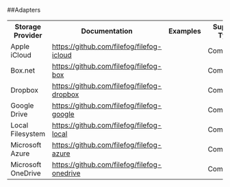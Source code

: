##Adapters


<table>
	<tr>
		<th>Storage Provider</th>
		<th>Documentation</th>
		<th>Examples</th>
		<th>Support Type</th>
		<th>Support Address</th>
	</tr>
	<tr>
		<td>Apple iCloud</td>
		<td><a href="https://github.com/filefog/filefog-icloud">https://github.com/filefog/filefog-icloud</a></td>
		<td></td>
		<td>Community</td>
		<td></td>
	</tr>
	<tr>
		<td>Box.net</td>
		<td><a href="https://github.com/filefog/filefog-box">https://github.com/filefog/filefog-box</a></td>
		<td></td>
		<td>Community</td>
		<td></td>
	</tr>
	<tr>
		<td>Dropbox</td>
		<td><a href="https://github.com/filefog/filefog-dropbox">https://github.com/filefog/filefog-dropbox</a></td>
		<td></td>
		<td>Community</td>
		<td></td>
	</tr> 
	<tr>
		<td>Google Drive</td>
		<td><a href="https://github.com/filefog/filefog-google">https://github.com/filefog/filefog-google</a></td>
		<td></td>
		<td>Community</td>
		<td></td>
	</tr> 
	<tr>
		<td>Local Filesystem</td>
		<td><a href="https://github.com/filefog/filefog-local">https://github.com/filefog/filefog-local</a></td>
		<td></td>
		<td>Community</td>
		<td></td>
	</tr>
	<tr>
		<td>Microsoft Azure</td>
		<td><a href="https://github.com/filefog/filefog-azure">https://github.com/filefog/filefog-azure</a></td>
		<td></td>
		<td>Community</td>
		<td></td>
	</tr> 
	<tr>
		<td>Microsoft OneDrive</td>
		<td><a href="https://github.com/filefog/filefog-onedrive">https://github.com/filefog/filefog-onedrive</a></td>
		<td></td>
		<td>Community</td>
		<td></td>
	</tr>
 </table>
